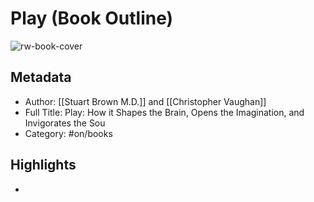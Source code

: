 # Play (Book Outline)
![rw-book-cover](https://www.shoutmeloud.com/wp-content/uploads/2015/11/Play-by-Stuart-Brown.jpg)

## Metadata
- Author: [[Stuart Brown M.D.]] and [[Christopher Vaughan]]
- Full Title: Play: How it Shapes the Brain, Opens the Imagination, and Invigorates the Sou
- Category: #on/books

## Highlights

- 